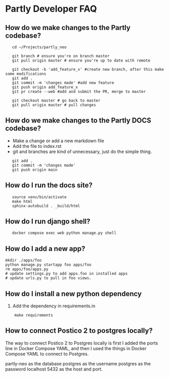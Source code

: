 Partly Developer FAQ
====

## How do we make changes to the Partly codebase?

```ssh
   cd ~/Projects/partly_neo

   git branch # ensure you're on branch master
   git pull origin master # ensure you're up to date with remote

   git checkout -b 'add_feature_x' #create new branch, after this make some modifications
   git add .
   git commit -m 'changes made' #add new feature
   git push origin add_feature_x
   git pr create --web #add and submit the PR, merge to master

   git checkout master # go back to master
   git pull origin master # pull changes
```

## How do we make changes to the Partly DOCS codebase?

* Make a change or add a new markdown file
* Add the file to index.rst
* git and branches are kind of unnecessary, just do the simple thing. 

```ssh
   git add .
   git commit -m 'changes made'
   git push origin main
```

## How do I run the docs site?

```ssh
   source venv/bin/activate
   make html
   sphinx-autobuild . _build/html
```

## How do I run django shell?

```ssh 
   docker compose exec web python manage.py shell
```

## How do I add a new app?
```ssh 
mkdir ./apps/foo
python manage.py startapp foo apps/foo
rm apps/foo/apps.py
# update settings.py to add apps.foo in installed apps
# update urls.py to pull in foo views.
```

## How do I install a new python dependency
1. Add the dependency in requirements.in
```ssh 
    make requirements
```

## How to connect Postico 2 to postgres locally?
The way to connect Postico 2 to Postgres locally is first I added the ports line in Docker Compose YAML, and then I used the things in Docker Compose YAML to connect to Postgres.

partly-neo as the database
postgres as the username
postgres as the password
localhost 5432 as the host and port.
